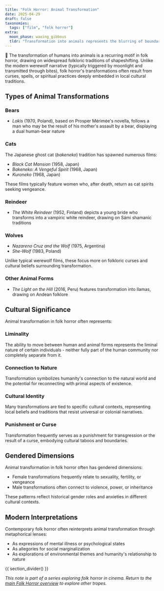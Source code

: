 ```yaml
---
title: "Folk Horror: Animal Transformation"
date: 2025-04-29
draft: false
taxonomies:
  tags: ["film", "folk horror"]
extra:
  moon_phase: waxing_gibbous
  tldr: "Transformation into animals represents the blurring of boundaries between the human and natural worlds in folk horror."
---
```


<span class="og">🐶</span> The transformation of humans into animals is a recurring motif in folk horror, drawing on widespread folkloric traditions of shapeshifting. Unlike the modern werewolf narrative (typically triggered by moonlight and transmitted through bites), folk horror's transformations often result from curses, spells, or spiritual practices deeply embedded in local cultural traditions.

## Types of Animal Transformations

### Bears

- *Lokis* (1970, Poland), based on Prosper Mérimée's novella, follows a man who may be the result of his mother's assault by a bear, displaying a dual human-bear nature

### Cats

The Japanese ghost cat (*bakeneko*) tradition has spawned numerous films:
- *Black Cat Mansion* (1958, Japan)
- *Bakeneko: A Vengeful Spirit* (1968, Japan)
- *Kuroneko* (1968, Japan)

These films typically feature women who, after death, return as cat spirits seeking vengeance.

### Reindeer

- *The White Reindeer* (1952, Finland) depicts a young bride who transforms into a vampiric white reindeer, drawing on Sámi shamanic traditions

### Wolves

- *Nazareno Cruz and the Wolf* (1975, Argentina)
- *She-Wolf* (1983, Poland)

Unlike typical werewolf films, these focus more on folkloric curses and cultural beliefs surrounding transformation.

### Other Animal Forms

- *The Light on the Hill* (2016, Peru) features transformation into llamas, drawing on Andean folklore

## Cultural Significance

Animal transformation in folk horror often represents:

### Liminality

The ability to move between human and animal forms represents the liminal nature of certain individuals - neither fully part of the human community nor completely separate from it.

### Connection to Nature

Transformation symbolizes humanity's connection to the natural world and the potential for reconnecting with primal aspects of existence.

### Cultural Identity

Many transformations are tied to specific cultural contexts, representing local beliefs and traditions that resist universal or colonial narratives.

### Punishment or Curse

Transformation frequently serves as a punishment for transgression or the result of a curse, embodying cultural taboos and boundaries.

## Gendered Dimensions

Animal transformation in folk horror often has gendered dimensions:

- Female transformations frequently relate to sexuality, fertility, or vengeance
- Male transformations often connect to violence, power, or inheritance

These patterns reflect historical gender roles and anxieties in different cultural contexts.

## Modern Interpretations

Contemporary folk horror often reinterprets animal transformation through metaphorical lenses:

- As expressions of mental illness or psychological states
- As allegories for social marginalization
- As explorations of environmental themes and humanity's relationship to nature

{{ section_divider() }}

*This note is part of a series exploring folk horror in cinema. Return to the [main Folk Horror overview](/notes/folk-horror-overview) to explore other tropes.*
